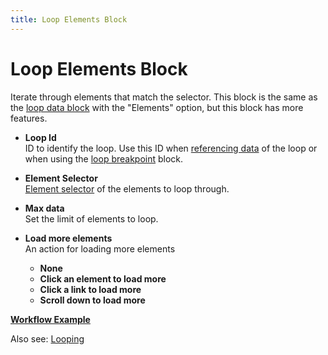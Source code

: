 ```yaml
---
title: Loop Elements Block
---
```


# Loop Elements Block

Iterate through elements that match the selector. This block is the same as the [loop data block](/browser-automation/blocks/loop-data.md) with the "Elements" option, but this block has more features.

- **Loop Id** <br /> ID to identify the loop. Use this ID when [referencing data](#accessing-data) of the loop or when using the [loop breakpoint](/browser-automation/blocks/loop-breakpoint) block.

- **Element Selector** <br /> [Element selector](../workflow/element-selector.md) of the elements to loop through.

- **Max data** <br /> Set the limit of elements to loop.

- **Load more elements** <br /> An action for loading more elements
  - **None**
  - **Click an element to load more**
  - **Click a link to load more**
  - **Scroll down to load more**

[**Workflow Example**](https://automa.site/workflow/sIGixG_Cpb5wOaw05_2tZ)

Also see: [Looping](../workflow/looping.md#using-the-loop-data-or-loop-elements-block)
